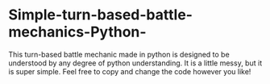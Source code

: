 # Simple-turn-based-battle-mechanics-Python-
This turn-based battle mechanic made in python is designed to be understood by any degree of python understanding. It is a little messy, but it is super simple. Feel free to copy and change the code however you like!
